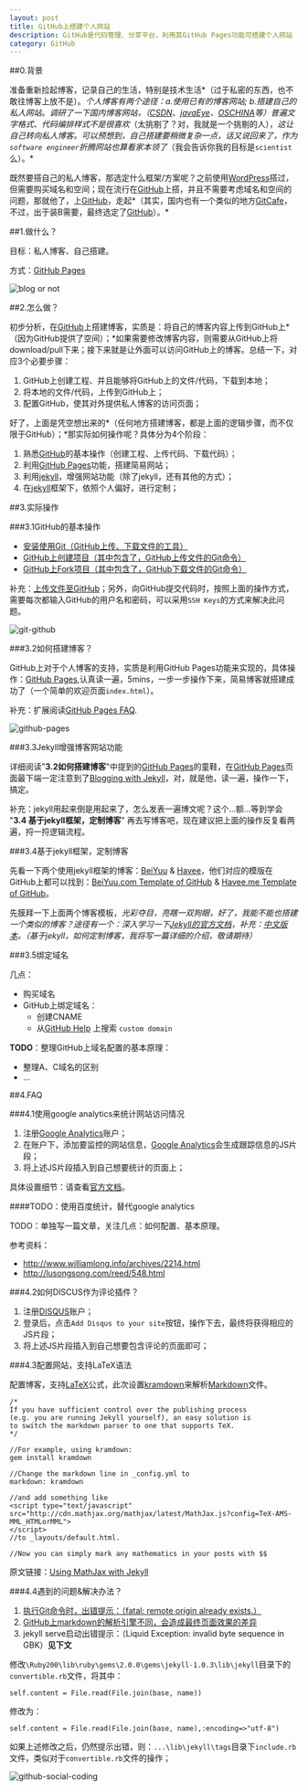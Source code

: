 ```yaml
---
layout: post
title: GitHub上搭建个人网站
description: GitHub是代码管理、分享平台，利用其GitHub Pages功能可搭建个人网站
category: GitHub
---
```


##0.背景

准备重新捡起博客，记录自己的生活，特别是技术生活*（过于私密的东西，也不敢往博客上放不是）。*个人博客有两个途径：a.使用已有的博客网站; b.搭建自己的私人网站。调研了一下国内博客网站，（[CSDN]、[javaEye]、[OSCHINA]等）普遍文字格式、代码编排样式不是很喜欢*（太挑剔了？对，我就是一个挑剔的人），*这让自己转向私人博客。可以预想到，自己搭建要稍微复杂一点，话又说回来了，作为`software engineer`折腾网站也算看家本领了*（我会告诉你我的目标是`scientist`么）。*

既然要搭自己的私人博客，那选定什么框架/方案呢？之前使用[WordPress]搭过，但需要购买域名和空间；现在流行在[GitHub]上搭，并且不需要考虑域名和空间的问题，那就他了，上[GitHub]，走起*（其实，国内也有一个类似的地方[GitCafe]，不过，出于装B需要，最终选定了[GitHub]）。*

##1.做什么？

目标：私人博客、自己搭建。

方式：[GitHub Pages]

![blog or not](/images/build-blog-with-github/blog-or-not.jpg)

##2.怎么做？

初步分析，在[GitHub]上搭建博客，实质是：将自己的博客内容上传到GitHub上*（因为GitHub提供了空间）；*如果需要修改博客内容，则需要从GitHub上将download/pull下来；接下来就是让外面可以访问GitHub上的博客。总结一下，对应3个必要步骤：

1. GitHub上创建工程、并且能够将GitHub上的文件/代码，下载到本地；
2. 将本地的文件/代码，上传到GitHub上；
3. 配置GitHub，使其对外提供私人博客的访问页面；

好了，上面是凭空想出来的*（任何地方搭建博客，都是上面的逻辑步骤，而不仅限于GitHub）；*那实际如何操作呢？具体分为4个阶段：

1. 熟悉[GitHub]的基本操作（创建工程、上传代码、下载代码）；
2. 利用[GitHub Pages]功能，搭建简易网站；
3. 利用[jekyll]，增强网站功能（除了jekyll，还有其他的方式）；
4. 在[jekyll]框架下，依照个人偏好，进行定制；

##3.实际操作

###3.1GitHub的基本操作

* [安装使用Git（GitHub上传、下载文件的工具）](https://help.github.com/articles/set-up-git)
* [GitHub上创建项目（其中包含了，GitHub上传文件的Git命令）](https://help.github.com/articles/create-a-repo)
* [GitHub上Fork项目（其中包含了，GitHub下载文件的Git命令）](https://help.github.com/articles/fork-a-repo)

补充：[上传文件至GitHub](https://help.github.com/articles/adding-an-existing-project-to-github-using-the-command-line)；另外，向GitHub提交代码时，按照上面的操作方式，需要每次都输入GitHub的用户名和密码，可以采用`SSH Keys`的方式来解决此问题。

![git-github](/images/build-blog-with-github/git-github.png)

###3.2如何搭建博客？

GitHub上对于个人博客的支持，实质是利用GitHub Pages功能来实现的，具体操作：[GitHub Pages](https://pages.github.com/),认真读一遍，5mins，一步一步操作下来，简易博客就搭建成功了（一个简单的欢迎页面`index.html`）。

补充：扩展阅读[GitHub Pages FAQ](https://help.github.com/categories/20/articles).

![github-pages](/images/build-blog-with-github/github-pages.jpg)

###3.3Jekyll增强博客网站功能

详细阅读"__3.2如何搭建博客__"中提到的[GitHub Pages](https://pages.github.com/)的童鞋，在[GitHub Pages](https://pages.github.com/)页面最下端一定注意到了[Blogging with Jekyll](http://jekyllrb.com/docs/quickstart/)，对，就是他，读一遍，操作一下，搞定。

补充：jekyll用起来倒是用起来了，怎么发表一遍博文呢？这个...额...等到学会 "__3.4 基于jekyll框架，定制博客__" 再去写博客吧，现在建议把上面的操作反复看两遍，捋一捋逻辑流程。

###3.4基于jekyll框架，定制博客

先看一下两个使用jekyll框架的博客：[BeiYuu](http://beiyuu.com/) & [Havee](http://havee.me/)，他们对应的模版在GitHub上都可以找到：[BeiYuu.com Template of GitHub](https://github.com/beiyuu/beiyuu.github.com) & [Havee.me Template of GitHub](https://github.com/Ihavee/ihavee.github.io)。 

先膜拜一下上面两个博客模板，*光彩夺目，亮瞎一双狗眼，*好了，我能不能也搭建一个类似的博客？途径有一个：深入学习一下[Jekyll的官方文档][jekyll]，补充：[中文版本][jekyllcn]。*（基于jekyll，如何定制博客，我将写一篇详细的介绍，敬请期待）*

###3.5绑定域名

几点：

* 购买域名
* GitHub上绑定域名：
	* 创建CNAME
	* 从[GitHub Help](https://help.github.com/) 上搜索 `custom domain`

**TODO**：整理GitHub上域名配置的基本原理：

* 整理A、C域名的区别
* ...


##4.FAQ

###4.1使用google analytics来统计网站访问情况

1. 注册[Google Analytics]账户；
2. 在账户下，添加要监控的网站信息，[Google Analytics]会生成跟踪信息的JS片段；
3. 将上述JS片段插入到自己想要统计的页面上；

具体设置细节：请查看[官方文档](http://www.google.com/intl/zh-CN_ALL/analytics/learn/index.html)。

####TODO：使用百度统计，替代google analytics

TODO：单独写一篇文章，关注几点：如何配置、基本原理。

参考资料：

* http://www.williamlong.info/archives/2214.html
* http://lusongsong.com/reed/548.html



###4.2如何DISCUS作为评论插件？

1. 注册[DISQUS]账户；
2. 登录后，点击`Add Disqus to your site`按钮，操作下去，最终将获得相应的JS片段；
3. 将上述JS片段插入到自己想要包含评论的页面即可；


###4.3配置网站，支持LaTeX语法

配置博客，支持[LaTeX]公式，此次设置[kramdown]来解析[Markdown]文件。

~~~
/*
If you have sufficient control over the publishing process
(e.g. you are running Jekyll yourself), an easy solution is
to switch the markdown parser to one that supports TeX.
*/

//For example, using kramdown:
gem install kramdown

//Change the markdown line in _config.yml to
markdown: kramdown

//and add something like
<script type="text/javascript" 
src="http://cdn.mathjax.org/mathjax/latest/MathJax.js?config=TeX-AMS-MML_HTMLorMML">
</script>
//to _layouts/default.html. 

//Now you can simply mark any mathematics in your posts with $$
~~~

原文链接：[Using MathJax with Jekyll](http://stackoverflow.com/questions/10987992/using-mathjax-with-jekyll)


###4.4遇到的问题&解决办法？

1. [执行Git命令时，出错提示：（fatal: remote origin already exists.）](http://blog.csdn.net/dengjianqiang2011/article/details/9260435)
2. [GitHub上markdown的解析引擎不同，会造成最终页面效果的差异](https://help.github.com/articles/migrating-your-pages-site-from-maruku)
3. jekyll serve启动出错提示：（Liquid Exception: invalid byte sequence in GBK）__见下文__

修改`\Ruby200\lib\ruby\gems\2.0.0\gems\jekyll-1.0.3\lib\jekyll`目录下的`convertible.rb`文件，将其中：


	self.content = File.read(File.join(base, name))
	
修改为：

	self.content = File.read(File.join(base, name),:encoding=>"utf-8")

如果上述修改之后，仍然提示出错，则：`...\lib\jekyll\tags`目录下`include.rb`文件，类似对于`convertible.rb`文件的操作；


![github-social-coding](/images/build-blog-with-github/github-social-coding.png)


[CSDN]:		http://www.csdn.net/		"CSDN"
[javaEye]:	http://www.iteye.com/		"javaEye(现在更名为ITeye)"
[OSCHINA]:	http://www.oschina.net/		"OSCHINA"
[NingG]:    http://ningg.github.com		"NingG"
[WordPress]: https://wordpress.org/ 	"WordPress"
[GitHub]:	https://github.com/about	"GitHub"
[GitCafe]:	https://gitcafe.com/		"GitCafe"
[GitHub Pages]: https://pages.github.com/ 
[jekyll]:	http://jekyllrb.com/ 
[jekyllcn]:	http://jekyllcn.com/ 
[Google Analytics]: http://www.google.com/analytics/ 
[DISQUS]:	http://disqus.com/
[LaTeX]:	http://www.latex-project.org/
[kramdown]:	http://kramdown.gettalong.org
[Markdown]:	http://daringfireball.net/projects/markdown/syntax





